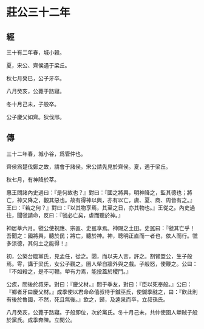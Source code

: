 # 莊公三十二年
## 經

三十有二年春，城小穀。

夏，宋公、齊侯遇于梁丘。

秋七月癸巳，公子牙卒。

八月癸亥，公薨于路寢。

冬十月己未，子般卒。

公子慶父如齊。狄伐邢。

## 傳

三十二年春，城小谷，爲管仲也。

齊侯爲楚伐鄭之故，請會于諸侯。宋公請先見於齊侯。夏，遇于梁丘。

秋七月，有神降於莘。

惠王問諸內史過曰：『是何故也？』對曰：『國之將興，明神降之，監其德也；將亡，神又降之，觀其惡也。故有得神以興，亦有以亡，虞、夏、商、周皆有之。』王曰：『若之何？』對曰：『以其物享焉，其至之日，亦其物也。』王從之。內史過往，聞虢請命，反曰：『虢必亡矣，虐而聽於神。』

神居莘六月。虢公使祝應、宗區、史嚚享焉。神賜之土田。史嚚曰：『虢其亡乎！吾聞之：國將興，聽於民；將亡，聽於神。神，聰明正直而一者也，依人而行。虢多涼德，其何土之能得！』

初，公築台臨黨氏，見孟任，從之。閟，而以夫人言，許之。割臂盟公，生子般焉。雩，講于梁氏，女公子觀之。圉人犖自牆外與之戲。子般怒，使鞭之。公曰：『不如殺之，是不可鞭。犖有力焉，能投蓋於稷門。』

公疾，問後於叔牙。對曰：『慶父材。』問于季友，對曰：『臣以死奉般。』公曰：『鄉者牙曰慶父材。』成季使以君命命僖叔待于鍼巫氏，使鍼季酖之，曰：『飲此則有後於魯國，不然，死且無後。』飲之，歸，及逵泉而卒，立叔孫氏。

八月癸亥，公薨于路寢。子般即位，次於黨氏。冬十月己未，共仲使圉人犖賊子般於黨氏。成季奔陳。立閔公。


